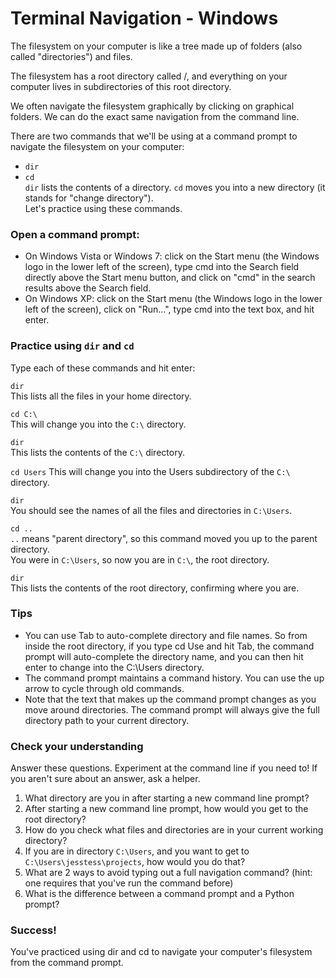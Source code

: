 # Terminal Navigation - Windows

The filesystem on your computer is like a tree made up of folders (also called "directories") and files.  

The filesystem has a root directory called /, and everything on your computer lives in subdirectories of this root directory.  

We often navigate the filesystem graphically by clicking on graphical folders. We can do the exact same navigation from the command line.  

There are two commands that we'll be using at a command prompt to navigate the filesystem on your computer:  
* `dir`  
* `cd`  
`dir` lists the contents of a directory.
`cd` moves you into a new directory (it stands for "change directory").  
Let's practice using these commands.

### Open a command prompt:
* On Windows Vista or Windows 7: click on the Start menu (the Windows logo in the lower left of the screen), type cmd into the Search field directly above the Start menu button, and click on "cmd" in the search results above the Search field.
* On Windows XP: click on the Start menu (the Windows logo in the lower left of the screen), click on "Run...", type cmd into the text box, and hit enter.

### Practice using `dir` and `cd`

Type each of these commands and hit enter:  

`dir`  
This lists all the files in your home directory.  

`cd C:\`  
This will change you into the `C:\` directory.  

`dir`  
This lists the contents of the `C:\` directory.  

`cd Users`
This will change you into the Users subdirectory of the `C:\` directory.

`dir`  
You should see the names of all the files and directories in `C:\Users`.

`cd ..`  
`..` means "parent directory", so this command moved you up to the parent directory.  
You were in `C:\Users`, so now you are in `C:\`, the root directory.

`dir`  
This lists the contents of the root directory, confirming where you are.

### Tips
* You can use Tab to auto-complete directory and file names. So from inside the root directory, if you type cd Use and hit Tab, the command prompt will auto-complete the directory name, and you can then hit enter to change into the C:\Users directory.
* The command prompt maintains a command history. You can use the up arrow to cycle through old commands.
* Note that the text that makes up the command prompt changes as you move around directories. The command prompt will always give the full directory path to your current directory.

### Check your understanding
Answer these questions. Experiment at the command line if you need to! If you aren't sure about an answer, ask a helper.

1. What directory are you in after starting a new command line prompt?
2. After starting a new command line prompt, how would you get to the root directory?
3. How do you check what files and directories are in your current working directory?
4. If you are in directory `C:\Users`, and you want to get to `C:\Users\jesstess\projects`, how would you do that?
5. What are 2 ways to avoid typing out a full navigation command? (hint: one requires that you've run the command before)
6. What is the difference between a command prompt and a Python prompt?

### Success!
You've practiced using dir and cd to navigate your computer's filesystem from the command prompt.
